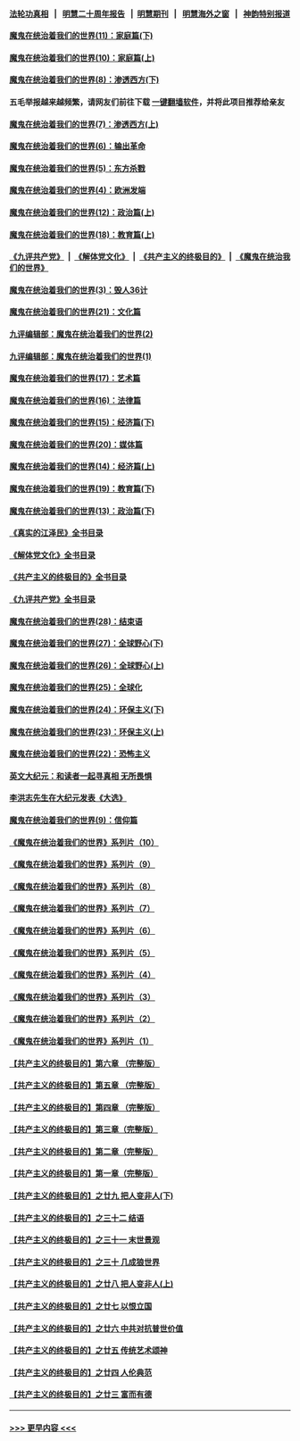#### [法轮功真相](https://github.com/gfw-breaker/truth/blob/master/README.md?t=0) &nbsp;&nbsp;|&nbsp;&nbsp; [明慧二十周年报告](https://github.com/gfw-breaker/mh-reports/blob/master/README.md?t=0) &nbsp;&nbsp;|&nbsp;&nbsp;[明慧期刊](https://github.com/gfw-breaker/mh-qikan) &nbsp;&nbsp;|&nbsp;&nbsp; [明慧海外之窗](https://github.com/gfw-breaker/mh-news/blob/master/README.md?t=0) &nbsp;&nbsp;|&nbsp;&nbsp; [神韵特别报道](https://github.com/gfw-breaker/mh-news/blob/master/shenyun.md?t=0)
#### [魔鬼在统治着我们的世界(11)：家庭篇(下)](../pages/nsc422/n10440961.md?t=12101350) 
#### [魔鬼在统治着我们的世界(10)：家庭篇(上)](../pages/nsc422/n10435448.md?t=12101350) 
#### [魔鬼在统治着我们的世界(8)：渗透西方(下)](../pages/nsc422/n10429603.md?t=12101350) 
#### 五毛举报越来越频繁，请网友们前往下载 [一键翻墙软件](https://github.com/gfw-breaker/ssr-accounts)，并将此项目推荐给亲友
#### [魔鬼在统治着我们的世界(7)：渗透西方(上)](../pages/nsc422/n10426013.md?t=12101350) 
#### [魔鬼在统治着我们的世界(6)：输出革命](../pages/nsc422/n10421536.md?t=12101350) 
#### [魔鬼在统治着我们的世界(5)：东方杀戮](../pages/nsc422/n10417707.md?t=12101350) 
#### [魔鬼在统治着我们的世界(4)：欧洲发端](../pages/nsc422/n10414890.md?t=12101350) 
#### [魔鬼在统治着我们的世界(12)：政治篇(上)](../pages/nsc422/n10444576.md?t=12101350) 
#### [魔鬼在统治着我们的世界(18)：教育篇(上)](../pages/nsc422/n10526970.md?t=12101350) 
#### [《九评共产党》](https://github.com/begood0513/9ping.md/blob/master/README.md) &nbsp;|&nbsp; [《解体党文化》](../../../../jtdwh.md/blob/master/README.md)  &nbsp;|&nbsp; [《共产主义的终极目的》](../../../../gczydzjmd.md/blob/master/README.md) &nbsp;|&nbsp; [《魔鬼在统治我们的世界》](../../../../mgztzwmdsj.md/blob/master/README.md) 
#### [魔鬼在统治着我们的世界(3)：毁人36计](../pages/nsc422/n10411583.md?t=12101350) 
#### [魔鬼在统治着我们的世界(21)：文化篇](../pages/nsc422/n10597706.md?t=12101350) 
#### [九评编辑部：魔鬼在统治着我们的世界(2)](../pages/nsc422/n10410036.md?t=12101350) 
#### [九评编辑部：魔鬼在统治着我们的世界(1)](../pages/nsc422/n10406825.md?t=12101350) 
#### [魔鬼在统治着我们的世界(17)：艺术篇](../pages/nsc422/n10499093.md?t=12101350) 
#### [魔鬼在统治着我们的世界(16)：法律篇](../pages/nsc422/n10485969.md?t=12101350) 
#### [魔鬼在统治着我们的世界(15)：经济篇(下)](../pages/nsc422/n10469975.md?t=12101350) 
#### [魔鬼在统治着我们的世界(20)：媒体篇](../pages/nsc422/n10586579.md?t=12101350) 
#### [魔鬼在统治着我们的世界(14)：经济篇(上)](../pages/nsc422/n10457370.md?t=12101350) 
#### [魔鬼在统治着我们的世界(19)：教育篇(下)](../pages/nsc422/n10564808.md?t=12101350) 
#### [魔鬼在统治着我们的世界(13)：政治篇(下)](../pages/nsc422/n10448270.md?t=12101350) 
#### [《真实的江泽民》全书目录](../pages/nsc422/n13721399.md?t=12101350) 
#### [《解体党文化》全书目录](../pages/nsc422/n13721157.md?t=12101350) 
#### [《共产主义的终极目的》全书目录](../pages/nsc422/n13721048.md?t=12101350) 
#### [《九评共产党》全书目录](../pages/nsc422/n13708085.md?t=12101350) 
#### [魔鬼在统治着我们的世界(28)：结束语](../pages/nsc422/n10936246.md?t=12101350) 
#### [魔鬼在统治着我们的世界(27)：全球野心(下)](../pages/nsc422/n10928319.md?t=12101350) 
#### [魔鬼在统治着我们的世界(26)：全球野心(上)](../pages/nsc422/n10900318.md?t=12101350) 
#### [魔鬼在统治着我们的世界(25)：全球化](../pages/nsc422/n10788205.md?t=12101350) 
#### [魔鬼在统治着我们的世界(24)：环保主义(下)](../pages/nsc422/n10695307.md?t=12101350) 
#### [魔鬼在统治着我们的世界(23)：环保主义(上)](../pages/nsc422/n10688613.md?t=12101350) 
#### [魔鬼在统治着我们的世界(22)：恐怖主义](../pages/nsc422/n10614727.md?t=12101350) 
#### [英文大纪元：和读者一起寻真相 无所畏惧](../pages/nsc422/n12542027.md?t=12101350) 
#### [李洪志先生在大纪元发表《大选》](../pages/nsc422/n12534746.md?t=12101350) 
#### [魔鬼在统治着我们的世界(9)：信仰篇](../pages/nsc422/n10432159.md?t=12101350) 
#### [《魔鬼在统治着我们的世界》系列片（10）](../pages/nsc422/n12292670.md?t=12101350) 
#### [《魔鬼在统治着我们的世界》系列片（9）](../pages/nsc422/n12290859.md?t=12101350) 
#### [《魔鬼在统治着我们的世界》系列片（8）](../pages/nsc422/n12287445.md?t=12101350) 
#### [《魔鬼在统治着我们的世界》系列片（7）](../pages/nsc422/n12283425.md?t=12101350) 
#### [《魔鬼在统治着我们的世界》系列片（6）](../pages/nsc422/n12282314.md?t=12101350) 
#### [《魔鬼在统治着我们的世界》系列片（5）](../pages/nsc422/n12281419.md?t=12101350) 
#### [《魔鬼在统治着我们的世界》系列片（4）](../pages/nsc422/n12274024.md?t=12101350) 
#### [《魔鬼在统治着我们的世界》系列片（3）](../pages/nsc422/n12271322.md?t=12101350) 
#### [《魔鬼在统治着我们的世界》系列片（2）](../pages/nsc422/n12269049.md?t=12101350) 
#### [《魔鬼在统治着我们的世界》系列片（1）](../pages/nsc422/n12267575.md?t=12101350) 
#### [【共产主义的终极目的】第六章 （完整版）](../pages/nsc422/n11428913.md?t=12101350) 
#### [【共产主义的终极目的】第五章 （完整版）](../pages/nsc422/n11428912.md?t=12101350) 
#### [【共产主义的终极目的】第四章 （完整版）](../pages/nsc422/n11428907.md?t=12101350) 
#### [【共产主义的终极目的】第三章（完整版）](../pages/nsc422/n11428848.md?t=12101350) 
#### [【共产主义的终极目的】第二章（完整版）](../pages/nsc422/n11428831.md?t=12101350) 
#### [【共产主义的终极目的】第一章（完整版）](../pages/nsc422/n11417651.md?t=12101350) 
#### [【共产主义的终极目的】之廿九 把人变非人(下)](../pages/nsc422/n11344140.md?t=12101350) 
#### [【共产主义的终极目的】之三十二 结语](../pages/nsc422/n11360535.md?t=12101350) 
#### [【共产主义的终极目的】之三十一 末世景观](../pages/nsc422/n11351129.md?t=12101350) 
#### [【共产主义的终极目的】之三十 几成狼世界](../pages/nsc422/n11348280.md?t=12101350) 
#### [【共产主义的终极目的】之廿八 把人变非人(上)](../pages/nsc422/n11340492.md?t=12101350) 
#### [【共产主义的终极目的】之廿七 以恨立国](../pages/nsc422/n11336944.md?t=12101350) 
#### [【共产主义的终极目的】之廿六 中共对抗普世价值](../pages/nsc422/n11324785.md?t=12101350) 
#### [【共产主义的终极目的】之廿五 传统艺术颂神](../pages/nsc422/n11296396.md?t=12101350) 
#### [【共产主义的终极目的】之廿四 人伦典范](../pages/nsc422/n11296397.md?t=12101350) 
#### [【共产主义的终极目的】之廿三 富而有德](../pages/nsc422/n11283598.md?t=12101350) 

----
#### [ >>> 更早内容 <<< ](../indexes/nsc422-earlier.md)
